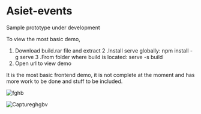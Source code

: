 # Asiet-events
Sample prototype under development

To view the most basic demo,
1. Download build.rar file and extract
2 .Install serve globally: npm install -g serve
3 .From folder where build is located: serve -s build
4. Open url to view demo

It is the most basic frontend demo, it is not complete at the moment and has more work to be done and stuff to be included.

![fghb](https://github.com/user-attachments/assets/4f1de087-4c5c-4f16-bbf2-dfa110a0811f)

![Captureghgbv](https://github.com/user-attachments/assets/7a6485ca-36fc-409c-af43-e75e33ea0f70)
